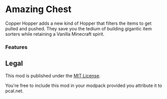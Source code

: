 # Amazing Chest
Copper Hopper adds a new kind of Hopper that filters the items to get pulled and pushed.  They 
save you the tedium of building gigantic item sorters while retaining a Vanilla Minecraft spirit.

### Features


## Legal

This mod is published under the [MIT License](LICENSE).

You're free to include this mod in your modpack provided you attribute it to pcal.net.

